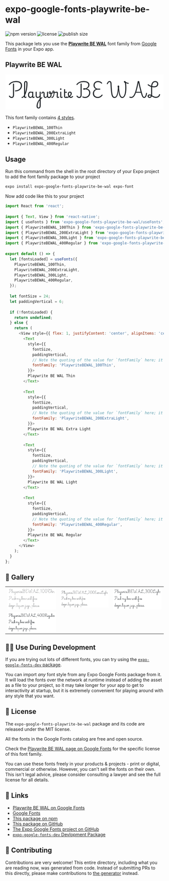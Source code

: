 # expo-google-fonts-playwrite-be-wal

![npm version](https://flat.badgen.net/npm/v/expo-google-fonts-playwrite-be-wal)
![license](https://flat.badgen.net/github/license/expo/google-fonts)
![publish size](https://flat.badgen.net/packagephobia/install/expo-google-fonts-playwrite-be-wal)

This package lets you use the [**Playwrite BE WAL**](https://fonts.google.com/specimen/Playwrite+BE+WAL) font family from [Google Fonts](https://fonts.google.com/) in your Expo app.

## Playwrite BE WAL

![Playwrite BE WAL](./font-family.png)

This font family contains [4 styles](#-gallery).

- `PlaywriteBEWAL_100Thin`
- `PlaywriteBEWAL_200ExtraLight`
- `PlaywriteBEWAL_300Light`
- `PlaywriteBEWAL_400Regular`

## Usage

Run this command from the shell in the root directory of your Expo project to add the font family package to your project
```sh
expo install expo-google-fonts-playwrite-be-wal expo-font
```

Now add code like this to your project
```js
import React from 'react';

import { Text, View } from 'react-native';
import { useFonts } from 'expo-google-fonts-playwrite-be-wal/useFonts';
import { PlaywriteBEWAL_100Thin } from 'expo-google-fonts-playwrite-be-wal/100Thin';
import { PlaywriteBEWAL_200ExtraLight } from 'expo-google-fonts-playwrite-be-wal/200ExtraLight';
import { PlaywriteBEWAL_300Light } from 'expo-google-fonts-playwrite-be-wal/300Light';
import { PlaywriteBEWAL_400Regular } from 'expo-google-fonts-playwrite-be-wal/400Regular';

export default () => {
  let [fontsLoaded] = useFonts({
    PlaywriteBEWAL_100Thin,
    PlaywriteBEWAL_200ExtraLight,
    PlaywriteBEWAL_300Light,
    PlaywriteBEWAL_400Regular,
  });

  let fontSize = 24;
  let paddingVertical = 6;

  if (!fontsLoaded) {
    return undefined;
  } else {
    return (
      <View style={{ flex: 1, justifyContent: 'center', alignItems: 'center' }}>
        <Text
          style={{
            fontSize,
            paddingVertical,
            // Note the quoting of the value for `fontFamily` here; it expects a string!
            fontFamily: 'PlaywriteBEWAL_100Thin',
          }}>
          Playwrite BE WAL Thin
        </Text>

        <Text
          style={{
            fontSize,
            paddingVertical,
            // Note the quoting of the value for `fontFamily` here; it expects a string!
            fontFamily: 'PlaywriteBEWAL_200ExtraLight',
          }}>
          Playwrite BE WAL Extra Light
        </Text>

        <Text
          style={{
            fontSize,
            paddingVertical,
            // Note the quoting of the value for `fontFamily` here; it expects a string!
            fontFamily: 'PlaywriteBEWAL_300Light',
          }}>
          Playwrite BE WAL Light
        </Text>

        <Text
          style={{
            fontSize,
            paddingVertical,
            // Note the quoting of the value for `fontFamily` here; it expects a string!
            fontFamily: 'PlaywriteBEWAL_400Regular',
          }}>
          Playwrite BE WAL Regular
        </Text>
      </View>
    );
  }
};

```

## 🔡 Gallery


||||
|-|-|-|
|![PlaywriteBEWAL_100Thin](.//100Thin/PlaywriteBEWAL_100Thin.ttf.png)|![PlaywriteBEWAL_200ExtraLight](.//200ExtraLight/PlaywriteBEWAL_200ExtraLight.ttf.png)|![PlaywriteBEWAL_300Light](.//300Light/PlaywriteBEWAL_300Light.ttf.png)||
|![PlaywriteBEWAL_400Regular](.//400Regular/PlaywriteBEWAL_400Regular.ttf.png)||||


## 👩‍💻 Use During Development

If you are trying out lots of different fonts, you can try using the [`expo-google-fonts-dev` package](https://github.com/freeboub/google-fonts/tree/master/font-packages/dev#readme).

You can import *any* font style from any Expo Google Fonts package from it. It will load the fonts
over the network at runtime instead of adding the asset as a file to your project, so it may take longer
for your app to get to interactivity at startup, but it is extremely convenient
for playing around with any style that you want.

## 📖 License

The `expo-google-fonts-playwrite-be-wal` package and its code are released under the MIT license.

All the fonts in the Google Fonts catalog are free and open source.

Check the [Playwrite BE WAL page on Google Fonts](https://fonts.google.com/specimen/Playwrite+BE+WAL) for the specific license of this font family.

You can use these fonts freely in your products & projects - print or digital, commercial or otherwise. However, you can't sell the fonts on their own. This isn't legal advice, please consider consulting a lawyer and see the full license for all details.

## 🔗 Links

- [Playwrite BE WAL on Google Fonts](https://fonts.google.com/specimen/Playwrite+BE+WAL)
- [Google Fonts](https://fonts.google.com/)
- [This package on npm](https://www.npmjs.com/package/expo-google-fonts-playwrite-be-wal)
- [This package on GitHub](https://github.com/freeboub/google-fonts/tree/master/font-packages/playwrite-be-wal)
- [The Expo Google Fonts project on GitHub](https://github.com/freeboub/google-fonts)
- [`expo-google-fonts-dev` Devlopment Package](https://github.com/freeboub/google-fonts/tree/master/font-packages/dev)

## 🤝 Contributing

Contributions are very welcome! This entire directory, including what you are reading now, was generated from code. Instead of submitting PRs to this directly, please make contributions to [the generator](https://github.com/freeboub/google-fonts/tree/master/packages/generator) instead.
